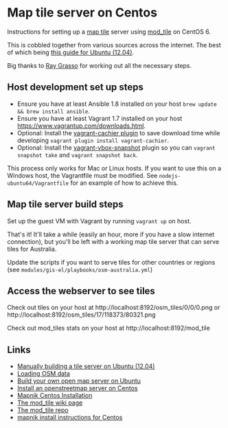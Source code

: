 # Map tile server on Centos

Instructions for setting up a [map tile](https://msdn.microsoft.com/en-us/library/bb259689.aspx) server using [mod_tile](http://wiki.openstreetmap.org/wiki/Mod_tile) on CentOS 6.

This is cobbled together from various sources across the internet. The best of which being [this guide for Ubuntu (12.04)](https://switch2osm.org/serving-tiles/manually-building-a-tile-server-12-04/).

Big thanks to [Ray Grasso](https://github.com/grassdog) for working out all the necessary steps.

## Host development set up steps

- Ensure you have at least Ansible 1.8 installed on your host `brew update && brew install ansible`.
- Ensure you have at least Vagrant 1.7 installed on your host https://www.vagrantup.com/downloads.html.
- Optional: Install the [vagrant-cachier plugin](https://github.com/fgrehm/vagrant-cachier) to save download time while developing `vagrant plugin install vagrant-cachier`.
- Optional: Install the [vagrant-vbox-snapshot](https://github.com/dergachev/vagrant-vbox-snapshot) plugin so you can `vagrant snapshot take` and `vagrant snapshot back`.

This process only works for Mac or Linux hosts. If you want to use this
on a Windows host, the Vagrantfile must be modified. See
`nodejs-ubuntu64/Vagrantfile` for an example of how to achieve this.

## Map tile server build steps

Set up the guest VM with Vagrant by running `vagrant up` on host.

That's it! It'll take a while (easily an hour, more if you have a slow
internet connection), but you'll be left with
a working map tile server that can serve tiles for Australia.

Update the scripts if you want to serve tiles for other countries or
regions (see `modules/gis-el/playbooks/osm-australia.yml`)

## Access the webserver to see tiles

Check out tiles on your host at http://localhost:8192/osm_tiles/0/0/0.png or http://localhost:8192/osm_tiles/17/118373/80321.png

Check out mod_tiles stats on your host at http://localhost:8192/mod_tile

## Links

- [Manually building a tile server on Ubuntu (12.04)](https://switch2osm.org/serving-tiles/manually-building-a-tile-server-12-04/)
- [Loading OSM data](https://switch2osm.org/loading-osm-data/)
- [Build your own open map server on Ubuntu](http://weait.com/content/build-your-own-openstreetmap-server-lucid)
- [Install an openstreetmap server on Centos](http://duemafoss.blogspot.com.au/2014/02/installation-of-openstreetmap-server-on.html)
- [Mapnik Centos Installation](https://github.com/mapnik/mapnik/wiki/CentOS_RHEL)
- [The mod_tile wiki page](http://wiki.openstreetmap.org/wiki/Mod_tile)
- [The mod_tile repo](https://github.com/openstreetmap/mod_tile)
- [mapnik install instructions for Centos](https://github.com/mapnik/mapnik/wiki/CentOS_RHEL)

